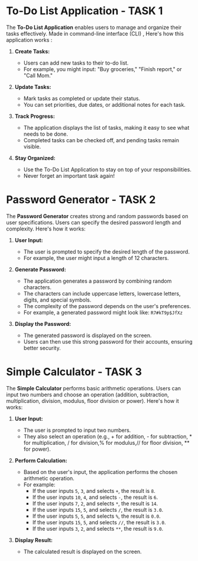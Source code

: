 
# To-Do List Application - TASK 1

The **To-Do List Application** enables users to manage and organize their tasks effectively. Made in command-line interface (CLI) , Here's how  this application works  :

1. **Create Tasks:**
   - Users can add new tasks to their to-do list.
   - For example, you might input: "Buy groceries," "Finish report," or "Call Mom."

2. **Update Tasks:**
   - Mark tasks as completed or update their status.
   - You can set priorities, due dates, or additional notes for each task.

3. **Track Progress:**
   - The application displays the list of tasks, making it easy to see what needs to be done.
   - Completed tasks can be checked off, and pending tasks remain visible.

4. **Stay Organized:**
   - Use the To-Do List Application to stay on top of your responsibilities.
   - Never forget an important task again!



 # Password Generator - TASK 2

The **Password Generator** creates strong and random passwords based on user specifications. Users can specify the desired password length and complexity. Here's how it works:

1. **User Input:**
   - The user is prompted to specify the desired length of the password.
   - For example, the user might input a length of 12 characters.

2. **Generate Password:**
   - The application generates a password by combining random characters.
   - The characters can include uppercase letters, lowercase letters, digits, and special symbols.
   - The complexity of the password depends on the user's preferences.
   - For example, a generated password might look like: `R7#kT9p$JfXz`

3. **Display the Password:**
   - The generated password is displayed on the screen.
   - Users can then use this strong password for their accounts, ensuring better security.



# Simple Calculator - TASK 3

The **Simple Calculator**  performs basic arithmetic operations. Users can input two numbers and choose an operation (addition, subtraction, multiplication, division, modulus, floor division or power). Here's how it works:

1. **User Input:**
   - The user is prompted to input two numbers.
   - They also select an operation (e.g., + for addition, - for subtraction, * for multiplication, / for division,% for modulus,// for floor division, ** for power).

2. **Perform Calculation:**
   - Based on the user's input, the application performs the chosen arithmetic operation.
   - For example:
     - If the user inputs `5`, `3`, and selects `+`, the result is `8`.
     - If the user inputs `10`, `4`, and selects `-`, the result is `6`.
     - If the user inputs `7`, `2`, and selects `*`, the result is `14`.
     - If the user inputs `15`, `5`, and selects `/`, the result is `3.0`.
     - If the user inputs `5`, `5`, and selects `%`, the result is `0.0`.
     - If the user inputs `15`, `5`, and selects `//`, the result is `3.0`.
     -  If the user inputs `3`, `2`, and selects `**`, the result is `9.0`.

3. **Display Result:**
   - The calculated result is displayed on the screen.




